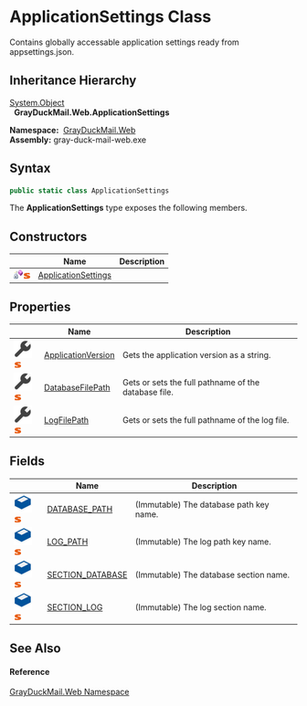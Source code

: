 ApplicationSettings Class
=========================
Contains globally accessable application settings ready from appsettings.json.


Inheritance Hierarchy
---------------------
[System.Object][1]  
  **GrayDuckMail.Web.ApplicationSettings**  

  **Namespace:**  [GrayDuckMail.Web][2]  
  **Assembly:** gray-duck-mail-web.exe

Syntax
------

```csharp
public static class ApplicationSettings
```

The **ApplicationSettings** type exposes the following members.


Constructors
------------

|                                   | Name                     | Description |
| --------------------------------- | ------------------------ | ----------- |
| ![Private method]![Static member] | [ApplicationSettings][3] |             |


Properties
----------

|                                    | Name                    | Description                                          |
| ---------------------------------- | ----------------------- | ---------------------------------------------------- |
| ![Public property]![Static member] | [ApplicationVersion][4] | Gets the application version as a string.            |
| ![Public property]![Static member] | [DatabaseFilePath][5]   | Gets or sets the full pathname of the database file. |
| ![Public property]![Static member] | [LogFilePath][6]        | Gets or sets the full pathname of the log file.      |


Fields
------

|                                 | Name                  | Description                             |
| ------------------------------- | --------------------- | --------------------------------------- |
| ![Public field]![Static member] | [DATABASE_PATH][7]    | (Immutable) The database path key name. |
| ![Public field]![Static member] | [LOG_PATH][8]         | (Immutable) The log path key name.      |
| ![Public field]![Static member] | [SECTION_DATABASE][9] | (Immutable) The database section name.  |
| ![Public field]![Static member] | [SECTION_LOG][10]     | (Immutable) The log section name.       |


See Also
--------

#### Reference
[GrayDuckMail.Web Namespace][2]  

[1]: https://docs.microsoft.com/dotnet/api/system.object
[2]: ../README.md
[3]: _cctor.md
[4]: ApplicationVersion.md
[5]: DatabaseFilePath.md
[6]: LogFilePath.md
[7]: DATABASE_PATH.md
[8]: LOG_PATH.md
[9]: SECTION_DATABASE.md
[10]: SECTION_LOG.md
[Private method]: ../../icons/privmethod.gif "Private method"
[Static member]: ../../icons/static.gif "Static member"
[Public property]: ../../icons/pubproperty.svg "Public property"
[Public field]: ../../icons/pubfield.svg "Public field"
